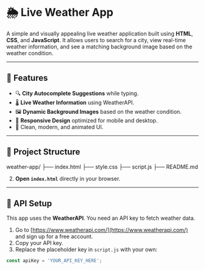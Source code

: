 # 🌦️ Live Weather App

A simple and visually appealing live weather application built using **HTML**, **CSS**, and **JavaScript**. It allows users to search for a city, view real-time weather information, and see a matching background image based on the weather condition.

---

## 📸 Features

- 🔍 **City Autocomplete Suggestions** while typing.
- 🌡️ **Live Weather Information** using WeatherAPI.
- 🖼️ **Dynamic Background Images** based on the weather condition.
- 📱 **Responsive Design** optimized for mobile and desktop.
- 🎨 Clean, modern, and animated UI.

---

## 📂 Project Structure

weather-app/
├── index.html
├── style.css
├── script.js
├── README.md


2. **Open `index.html`** directly in your browser.

---

## 🔑 API Setup

This app uses the **WeatherAPI**. You need an API key to fetch weather data.

1. Go to [https://www.weatherapi.com/](https://www.weatherapi.com/) and sign up for a free account.
2. Copy your API key.
3. Replace the placeholder key in `script.js` with your own:

```javascript
const apiKey = 'YOUR_API_KEY_HERE';
